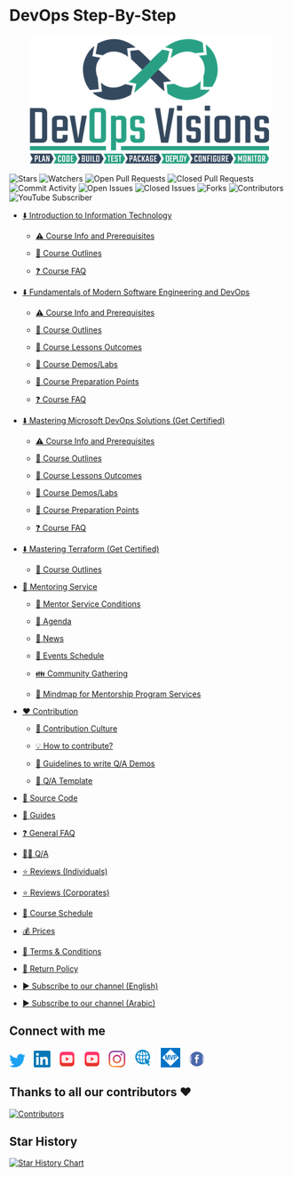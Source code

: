# DevOps Step-By-Step
<p align="center">
  <img src="./source/images/mics/devops-visions-logo.png"/>
</p>

![Stars](https://img.shields.io/github/stars/MohamedRadwan-DevOps/devops-step-by-step.svg?color=green)
![Watchers](https://img.shields.io/github/watchers/MohamedRadwan-DevOps/devops-step-by-step.svg?color=ff69b4)
![Open Pull Requests](https://img.shields.io/github/issues-pr-raw/MohamedRadwan-DevOps/devops-step-by-step?color=brightgreen)
![Closed Pull Requests](https://img.shields.io/github/issues-pr-closed-raw/MohamedRadwan-DevOps/devops-step-by-step?color=lightgrey)
![Commit Activity](https://img.shields.io/github/commit-activity/m/MohamedRadwan-DevOps/devops-step-by-step)
![Open Issues](https://img.shields.io/github/issues-raw/MohamedRadwan-DevOps/devops-step-by-step.svg?color=critical)
![Closed Issues](https://img.shields.io/github/issues-closed-raw/MohamedRadwan-DevOps/devops-step-by-step.svg?color=yellowgreen)
![Forks](https://img.shields.io/github/forks/MohamedRadwan-DevOps/devops-step-by-step.svg?color=blueviolet)
![Contributors](https://img.shields.io/github/contributors/MohamedRadwan-DevOps/devops-step-by-step.svg?color=orange)
![YouTube Subscriber](https://img.shields.io/youtube/channel/subscribers/UC-G5jjBDFow_FRXql0t1JMQ?label=youtube%20subscribers&style=flat&color=bf1d1d)

- [⬇️ Introduction to Information Technology](/source/introduction-to-information-technology/ "Introduction to Information Technology")

  - [⚠️ Course Info and Prerequisites](/source/introduction-to-information-technology/source/it-info-prerequisite.md "Course Info and Prerequisites")

  - [📃 Course Outlines](/source/introduction-to-information-technology/source/it-outline.md "Course Outlines")

  - [❓ Course FAQ](/source/introduction-to-information-technology/source/it-faq.md "Course FAQ")

- [⬇️ Fundamentals of Modern Software Engineering and DevOps](/source/advanced-introduction-to-devops/ "Advanced Introduction to DevOps")

  - [⚠️ Course Info and Prerequisites](/source/advanced-introduction-to-devops/source/devops-info-prerequisite.md "Course Info and Prerequisites")

  - [📃 Course Outlines](/source/advanced-introduction-to-devops/source/devops-outline.md "Course Outlines")

  - [🔖 Course Lessons Outcomes](/source/advanced-introduction-to-devops/source/devops-lessons-outcomes.md "Course Lessons Outcomes")

  - [🧪 Course Demos/Labs](/source/advanced-introduction-to-devops/source/devops-demos-labs.md "Course Demos/Labs")

  - [📝 Course Preparation Points](/source/advanced-introduction-to-devops/source/devops-lessons-preparation.md "Course Preparation Points")

  - [❓ Course FAQ](/source/advanced-introduction-to-devops/source/devops-faq.md "Course FAQ")


- [⬇️ Mastering Microsoft DevOps Solutions (Get Certified)](/source/mastering-microsoft-devops-solutions/ "Mastering Microsoft DevOps Solutions (Get Certified)")

  - [⚠️ Course Info and Prerequisites](/source/mastering-microsoft-devops-solutions/source/microsoft-devops-info-prerequisite.md "Course Info and Prerequisites")

  - [📃 Course Outlines](/source/mastering-microsoft-devops-solutions/source/microsoft-devops-outline.md "Course Outlines")

  - [🔖 Course Lessons Outcomes](/source/mastering-microsoft-devops-solutions/source/microsoft-devops-lessons-outcomes.md "Course Lessons Outcomes")

  - [🧪 Course Demos/Labs](/source/mastering-microsoft-devops-solutions/source/microsoft-devops-demos-labs.md "Course Demos/Labs")

  - [📝 Course Preparation Points](/source/mastering-microsoft-devops-solutions/source/microsoft-devops-lessons-preparation.md "Course Preparation Points")

  - [❓ Course FAQ](/source/mastering-microsoft-devops-solutions/source/microsoft-devops-faq.md "Course FAQ")

- [⬇️ Mastering Terraform (Get Certified)](source/mastering-terraform/ "Mastering Terraform (Get Certified)")

  - [📃 Course Outlines](/source/mastering-terraform/terraform-outline.md "Course Outlines")

- [💪 Mentoring Service](/source/mentoring-service/ "Mentoring Service")

  - [📃 Mentor Service Conditions](/source/mentoring-service/source/conditions.md "Mentor Service Conditions")

  - [📅 Agenda](/source/mentoring-service/source/agenda.md "Agenda")

  - [📰 News](/source/mentoring-service/source/news.md "News")

  - [📅 Events Schedule](/source/mentoring-service/source/events-schedule.md "Events Schedule")

  - [👪 Community Gathering](/source/mentoring-service/source/community-gathering.md "Community Gathering")
  
  - [💭 Mindmap for Mentorship Program Services](/source/mentoring-service/source/MindMap.md)

- [❤️ Contribution](/source/contribution/ "Contribution")

  - [🔎 Contribution Culture](/source/contribution/source/contribution-culture.md "Contribution Culture")

  - [💡 How to contribute?](/source/contribution/source/how-to-contribute.md "How to contribute")

  - [🎯 Guidelines to write Q/A Demos](/source/contribution/source/Guidlines-to-write-Q-A-demos.md "Guidelines to write Q/A Demos")
  
  - [📑 Q/A Template](/source/contribution/assets/templates/ "Q/A Template")

- [📑 Source Code](/source/source-code/ "Source Code/Labs")

- [🎯 Guides](/source/docs/ "Guides")

- [❓ General FAQ](/source/faq.md "FAQ")

- [🙋‍♀️ Q/A](http://devopsvisionsqa.mohamedradwan.com/ "Q/A")

- [⭐ Reviews (Individuals)](/source/review-individuals.md "Click here to See Members Reviews")

- [⭐ Reviews (Corporates)](/source/review-corporates.md "Click here to See Corporates Reviews")

- [📅 Course Schedule](/source/course-schedule.md "Course Schedule")

- [💰 Prices](/source/service-prices.md "Service Prices")

- [📝 Terms & Conditions](/source/terms-conditions.md "Terms & Conditions")

- [📜 Return Policy](/source/cancel-return-policy.md "Return Policy")

- [▶ Subscribe to our channel (English)](https://www.youtube.com/user/MRadwanMSF?sub_confirmation=1 "Subscribe to Mohamed's YouTube Channel")

- [▶ Subscribe to our channel (Arabic)](https://www.youtube.com/c/MohamedRadwanArabic?sub_confirmation=1 "Subscribe to Mohamed's YouTube Channel")

## Connect with me
  [![Twitter](/source/images/mics/twitter-icon.png "Twitter")](https://twitter.com/mradwan06)
  &ensp;
  [![LinkedIn](/source/images/mics/linkedin-icon.png "LinkedIn")](https://www.linkedin.com/in/mohamedahmedradwan/)
  &ensp;
  [![YouTube](/source/images/mics/youtube-icon.png "English YouTube Channel")](https://www.youtube.com/user/MRadwanMSF?sub_confirmation=1)
  &ensp;
  [![YouTube](/source/images/mics/youtube-icon.png "Arabic YouTube Channel")](https://www.youtube.com/c/MohamedRadwanArabic?sub_confirmation=1)
  &ensp;
  [![Instagram](/source/images/mics/instagram-icon.png "Instagram")](#)
  &ensp;
  [![Website](/source/images/mics/website-icon.png "Website")](https://mohamedradwan.com/)
  &ensp;
  [![MVP](/source/images/mics/mvp-icon.png "Microsoft Most Valuable Professional")](https://mvp.microsoft.com/en-us/PublicProfile/4039889?fullName=Mohamed%20Radwan/)
 &ensp;
 [![Facebook](/source/images/mics/facebook-icon.png "Facebook")](https://www.facebook.com/mradwandevops)
 
  

## Thanks to all our contributors ❤️
[![Contributors](https://contrib.rocks/image?repo=MohamedRadwan-DevOps/devops-step-by-step "Contributors")](https://github.com/MohamedRadwan-DevOps/devops-step-by-step/graphs/contributors)


## Star History

[![Star History Chart](https://api.star-history.com/svg?repos=MohamedRadwan-DevOps/devops-step-by-step&type=Timeline)](https://star-history.com/#MohamedRadwan-DevOps/devops-step-by-step&Timeline)
